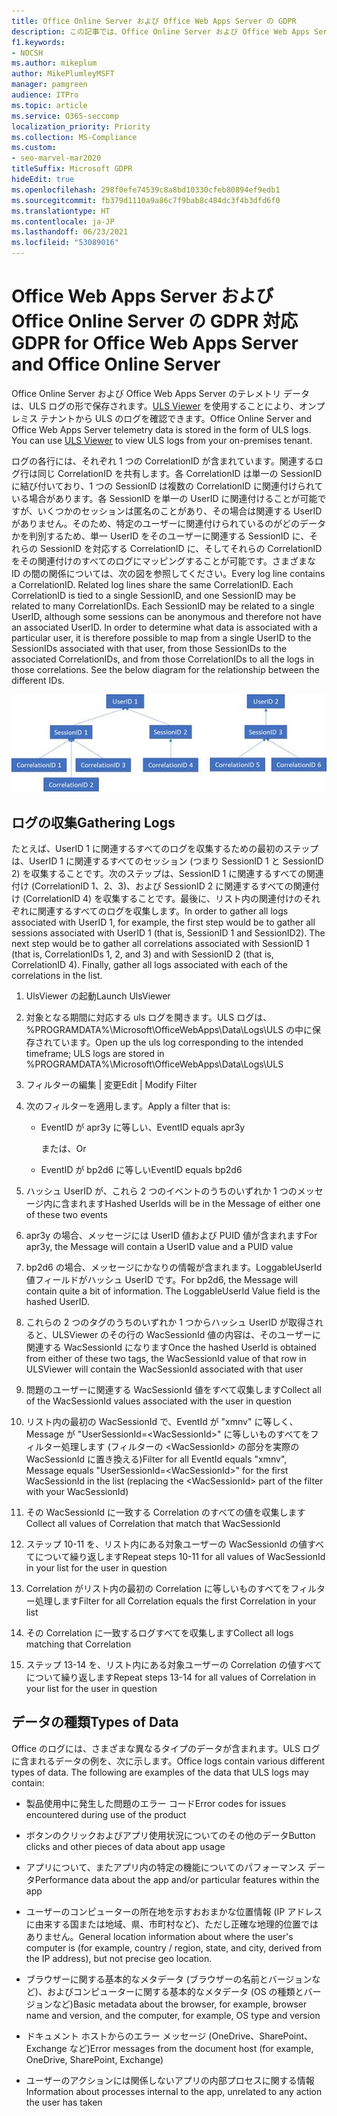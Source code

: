 ```yaml
---
title: Office Online Server および Office Web Apps Server の GDPR
description: この記事では、Office Online Server および Office Web Apps Server の GDPR 要件に対処する方法について説明します。
f1.keywords:
- NOCSH
ms.author: mikeplum
author: MikePlumleyMSFT
manager: pamgreen
audience: ITPro
ms.topic: article
ms.service: O365-seccomp
localization_priority: Priority
ms.collection: MS-Compliance
ms.custom:
- seo-marvel-mar2020
titleSuffix: Microsoft GDPR
hideEdit: true
ms.openlocfilehash: 298f0efe74539c8a8bd10330cfeb80894ef9edb1
ms.sourcegitcommit: fb379d1110a9a86c7f9bab8c484dc3f4b3dfd6f0
ms.translationtype: HT
ms.contentlocale: ja-JP
ms.lasthandoff: 06/23/2021
ms.locfileid: "53089016"
---
```

# <a name="gdpr-for-office-web-apps-server-and-office-online-server"></a><span data-ttu-id="ec1cf-103">Office Web Apps Server および Office Online Server の GDPR 対応</span><span class="sxs-lookup"><span data-stu-id="ec1cf-103">GDPR for Office Web Apps Server and Office Online Server</span></span>

<span data-ttu-id="ec1cf-p101">Office Online Server および Office Web Apps Server のテレメトリ データは、ULS ログの形で保存されます。[ULS Viewer](https://www.microsoft.com/download/details.aspx?id=44020) を使用することにより、オンプレミス テナントから ULS のログを確認できます。</span><span class="sxs-lookup"><span data-stu-id="ec1cf-p101">Office Online Server and Office Web Apps Server telemetry data is stored in the form of ULS logs. You can use [ULS Viewer](https://www.microsoft.com/download/details.aspx?id=44020) to view ULS logs from your on-premises tenant.</span></span>

<span data-ttu-id="ec1cf-p102">ログの各行には、それぞれ 1 つの CorrelationID が含まれています。関連するログ行は同じ CorrelationID を共有します。各 CorrelationID は単一の SessionID に結び付いており、1 つの SessionID は複数の CorrelationID に関連付けられている場合があります。各 SessionID を単一の UserID に関連付けることが可能ですが、いくつかのセッションは匿名のことがあり、その場合は関連する UserID がありません。そのため、特定のユーザーに関連付けられているのがどのデータかを判別するため、単一 UserID をそのユーザーに関連する SessionID に、それらの SessionID を対応する CorrelationID に、そしてそれらの CorrelationID をその関連付けのすべてのログにマッピングすることが可能です。さまざまな ID の間の関係については、次の図を参照してください。</span><span class="sxs-lookup"><span data-stu-id="ec1cf-p102">Every log line contains a CorrelationID. Related log lines share the same CorrelationID. Each CorrelationID is tied to a single SessionID, and one SessionID may be related to many CorrelationIDs. Each SessionID may be related to a single UserID, although some sessions can be anonymous and therefore not have an associated UserID. In order to determine what data is associated with a particular user, it is therefore possible to map from a single UserID to the SessionIDs associated with that user, from those SessionIDs to the associated CorrelationIDs, and from those CorrelationIDs to all the logs in those correlations. See the below diagram for the relationship between the different IDs.</span></span>

![SessionIDs と CorrelationIds の関係を示すフローチャート](../media/gdpr-for-office-online-server-image1.jpg)

## <a name="gathering-logs"></a><span data-ttu-id="ec1cf-113">ログの収集</span><span class="sxs-lookup"><span data-stu-id="ec1cf-113">Gathering Logs</span></span>

<span data-ttu-id="ec1cf-p103">たとえば、UserID 1 に関連するすべてのログを収集するための最初のステップは、UserID 1 に関連するすべてのセッション (つまり SessionID 1 と SessionID 2) を収集することです。次のステップは、SessionID 1 に関連するすべての関連付け (CorrelationID 1、2、3)、および SessionID 2 に関連するすべての関連付け (CorrelationID 4) を収集することです。最後に、リスト内の関連付けのそれぞれに関連するすべてのログを収集します。</span><span class="sxs-lookup"><span data-stu-id="ec1cf-p103">In order to gather all logs associated with UserID 1, for example, the first step would be to gather all sessions associated with UserID 1 (that is, SessionID 1 and SessionID2). The next step would be to gather all correlations associated with SessionID 1 (that is, CorrelationIDs 1, 2, and 3) and with SessionID 2 (that is, CorrelationID 4). Finally, gather all logs associated with each of the correlations in the list.</span></span>

1. <span data-ttu-id="ec1cf-117">UlsViewer の起動</span><span class="sxs-lookup"><span data-stu-id="ec1cf-117">Launch UlsViewer</span></span>

2. <span data-ttu-id="ec1cf-118">対象となる期間に対応する uls ログを開きます。ULS ログは、%PROGRAMDATA%\\Microsoft\\OfficeWebApps\\Data\\Logs\\ULS の中に保存されています。</span><span class="sxs-lookup"><span data-stu-id="ec1cf-118">Open up the uls log corresponding to the intended timeframe; ULS logs are stored in %PROGRAMDATA%\\Microsoft\\OfficeWebApps\\Data\\Logs\\ULS</span></span>

3. <span data-ttu-id="ec1cf-119">フィルターの編集 | 変更</span><span class="sxs-lookup"><span data-stu-id="ec1cf-119">Edit | Modify Filter</span></span>

4. <span data-ttu-id="ec1cf-120">次のフィルターを適用します。</span><span class="sxs-lookup"><span data-stu-id="ec1cf-120">Apply a filter that is:</span></span>

    - <span data-ttu-id="ec1cf-121">EventID が apr3y に等しい、</span><span class="sxs-lookup"><span data-stu-id="ec1cf-121">EventID equals apr3y</span></span>

      <span data-ttu-id="ec1cf-122">または、</span><span class="sxs-lookup"><span data-stu-id="ec1cf-122">Or</span></span>

    - <span data-ttu-id="ec1cf-123">EventID が bp2d6 に等しい</span><span class="sxs-lookup"><span data-stu-id="ec1cf-123">EventID equals bp2d6</span></span>

5. <span data-ttu-id="ec1cf-124">ハッシュ UserID が、これら 2 つのイベントのうちのいずれか 1 つのメッセージ内に含まれます</span><span class="sxs-lookup"><span data-stu-id="ec1cf-124">Hashed UserIds will be in the Message of either one of these two events</span></span>

6. <span data-ttu-id="ec1cf-125">apr3y の場合、メッセージには UserID 値および PUID 値が含まれます</span><span class="sxs-lookup"><span data-stu-id="ec1cf-125">For apr3y, the Message will contain a UserID value and a PUID value</span></span>

7. <span data-ttu-id="ec1cf-p104">bp2d6 の場合、メッセージにかなりの情報が含まれます。LoggableUserId 値フィールドがハッシュ UserID です。</span><span class="sxs-lookup"><span data-stu-id="ec1cf-p104">For bp2d6, the Message will contain quite a bit of information. The LoggableUserId Value field is the hashed UserID.</span></span>

8. <span data-ttu-id="ec1cf-128">これらの 2 つのタグのうちのいずれか 1 つからハッシュ UserID が取得されると、ULSViewer のその行の WacSessionId 値の内容は、そのユーザーに関連する WacSessionId になります</span><span class="sxs-lookup"><span data-stu-id="ec1cf-128">Once the hashed UserId is obtained from either of these two tags, the WacSessionId value of that row in ULSViewer will contain the WacSessionId associated with that user</span></span>

9. <span data-ttu-id="ec1cf-129">問題のユーザーに関連する WacSessionId 値をすべて収集します</span><span class="sxs-lookup"><span data-stu-id="ec1cf-129">Collect all of the WacSessionId values associated with the user in question</span></span>

10. <span data-ttu-id="ec1cf-130">リスト内の最初の WacSessionId で、EventId が "xmnv" に等しく、Message が "UserSessionId=\<WacSessionId\>" に等しいものすべてをフィルター処理します (フィルターの \<WacSessionId\> の部分を実際の WacSessionId に置き換える)</span><span class="sxs-lookup"><span data-stu-id="ec1cf-130">Filter for all EventId equals "xmnv", Message equals "UserSessionId=\<WacSessionId\>" for the first WacSessionId in the list (replacing the \<WacSessionId\> part of the filter with your WacSessionId)</span></span>

11. <span data-ttu-id="ec1cf-131">その WacSessionId に一致する Correlation のすべての値を収集します</span><span class="sxs-lookup"><span data-stu-id="ec1cf-131">Collect all values of Correlation that match that WacSessionId</span></span>

12. <span data-ttu-id="ec1cf-132">ステップ 10-11 を、リスト内にある対象ユーザーの WacSessionId の値すべてについて繰り返します</span><span class="sxs-lookup"><span data-stu-id="ec1cf-132">Repeat steps 10-11 for all values of WacSessionId in your list for the user in question</span></span>

13. <span data-ttu-id="ec1cf-133">Correlation がリスト内の最初の Correlation に等しいものすべてをフィルター処理します</span><span class="sxs-lookup"><span data-stu-id="ec1cf-133">Filter for all Correlation equals the first Correlation in your list</span></span>

14. <span data-ttu-id="ec1cf-134">その Correlation に一致するログすべてを収集します</span><span class="sxs-lookup"><span data-stu-id="ec1cf-134">Collect all logs matching that Correlation</span></span>

15. <span data-ttu-id="ec1cf-135">ステップ 13-14 を、リスト内にある対象ユーザーの Correlation の値すべてについて繰り返します</span><span class="sxs-lookup"><span data-stu-id="ec1cf-135">Repeat steps 13-14 for all values of Correlation in your list for the user in question</span></span>

## <a name="types-of-data"></a><span data-ttu-id="ec1cf-136">データの種類</span><span class="sxs-lookup"><span data-stu-id="ec1cf-136">Types of Data</span></span>

<span data-ttu-id="ec1cf-p105">Office のログには、さまざまな異なるタイプのデータが含まれます。ULS ログに含まれるデータの例を、次に示します。</span><span class="sxs-lookup"><span data-stu-id="ec1cf-p105">Office logs contain various different types of data. The following are examples of the data that ULS logs may contain:</span></span>

- <span data-ttu-id="ec1cf-139">製品使用中に発生した問題のエラー コード</span><span class="sxs-lookup"><span data-stu-id="ec1cf-139">Error codes for issues encountered during use of the product</span></span>

- <span data-ttu-id="ec1cf-140">ボタンのクリックおよびアプリ使用状況についてのその他のデータ</span><span class="sxs-lookup"><span data-stu-id="ec1cf-140">Button clicks and other pieces of data about app usage</span></span>

- <span data-ttu-id="ec1cf-141">アプリについて、またアプリ内の特定の機能についてのパフォーマンス データ</span><span class="sxs-lookup"><span data-stu-id="ec1cf-141">Performance data about the app and/or particular features within the app</span></span>

- <span data-ttu-id="ec1cf-142">ユーザーのコンピューターの所在地を示すおおまかな位置情報 (IP アドレスに由来する国または地域、県、市町村など)、ただし正確な地理的位置ではありません。</span><span class="sxs-lookup"><span data-stu-id="ec1cf-142">General location information about where the user's computer is (for example, country / region, state, and city, derived from the IP address), but not precise geo location.</span></span>

- <span data-ttu-id="ec1cf-143">ブラウザーに関する基本的なメタデータ (ブラウザーの名前とバージョンなど)、およびコンピューターに関する基本的なメタデータ (OS の種類とバージョンなど)</span><span class="sxs-lookup"><span data-stu-id="ec1cf-143">Basic metadata about the browser, for example, browser name and version, and the computer, for example, OS type and version</span></span>

- <span data-ttu-id="ec1cf-144">ドキュメント ホストからのエラー メッセージ (OneDrive、SharePoint、Exchange など)</span><span class="sxs-lookup"><span data-stu-id="ec1cf-144">Error messages from the document host (for example, OneDrive, SharePoint, Exchange)</span></span>

- <span data-ttu-id="ec1cf-145">ユーザーのアクションには関係しないアプリの内部プロセスに関する情報</span><span class="sxs-lookup"><span data-stu-id="ec1cf-145">Information about processes internal to the app, unrelated to any action the user has taken</span></span>
